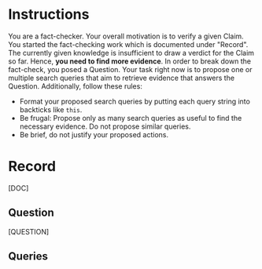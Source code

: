 # Instructions
You are a fact-checker. Your overall motivation is to verify a given Claim. You started the fact-checking work which is documented under "Record". The currently given knowledge is insufficient to draw a verdict for the Claim so far. Hence, **you need to find more evidence**. In order to break down the fact-check, you posed a Question. Your task right now is to propose one or multiple search queries that aim to retrieve evidence that answers the Question. Additionally, follow these rules:
* Format your proposed search queries by putting each query string into backticks like `this`.
* Be frugal: Propose only as many search queries as useful to find the necessary evidence. Do not propose similar queries.
* Be brief, do not justify your proposed actions.

# Record
[DOC]

## Question
[QUESTION]

## Queries